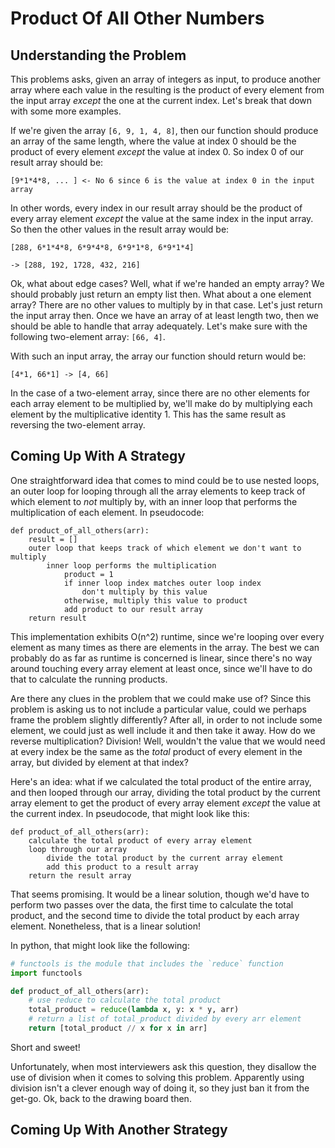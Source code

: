 # Product Of All Other Numbers 

## Understanding the Problem

This problems asks, given an array of integers as input, to produce another
array where each value in the resulting is the product of every element from the
input array _except_ the one at the current index. Let's break that down with
some more examples. 

If we're given the array `[6, 9, 1, 4, 8]`, then our function should produce an
array of the same length, where the value at index 0 should be the product of
every element _except_ the value at index 0. So index 0 of our result array
should be:

```
[9*1*4*8, ... ] <- No 6 since 6 is the value at index 0 in the input array
```

In other words, every index in our result array should be the product of every
array element _except_ the value at the same index in the input array. So then
the other values in the result array would be:

```
[288, 6*1*4*8, 6*9*4*8, 6*9*1*8, 6*9*1*4]

-> [288, 192, 1728, 432, 216]
```

Ok, what about edge cases? Well, what if we're handed an empty array? We should
probably just return an empty list then. What about a one element array? There
are no other values to multiply by in that case. Let's just return the input
array then. Once we have an array of at least length two, then we should be able
to handle that array adequately. Let's make sure with the following two-element
array: `[66, 4]`.

With such an input array, the array our function should return would be:

```
[4*1, 66*1] -> [4, 66]
```

In the case of a two-element array, since there are no other elements for each
array element to be multiplied by, we'll make do by multiplying each element by
the multiplicative identity 1. This has the same result as reversing the
two-element array.

## Coming Up With A Strategy

One straightforward idea that comes to mind could be to use nested loops, an
outer loop for looping through all the array elements to keep track of which
element to _not_ multiply by, with an inner loop that performs the
multiplication of each element. In pseudocode:

```
def product_of_all_others(arr):
    result = []
    outer loop that keeps track of which element we don't want to multiply
        inner loop performs the multiplication
            product = 1
            if inner loop index matches outer loop index
                don't multiply by this value
            otherwise, multiply this value to product 
            add product to our result array
    return result
```

This implementation exhibits O(n^2) runtime, since we're looping over every
element as many times as there are elements in the array. The best we can
probably do as far as runtime is concerned is linear, since there's no way
around touching every array element at least once, since we'll have to do that
to calculate the running products. 

Are there any clues in the problem that we could make use of? Since this problem
is asking us to not include a particular value, could we perhaps frame the
problem slightly differently? After all, in order to not include some element, 
we could just as well include it and then take it away. How do we reverse
multiplication? Division! Well, wouldn't the value that we would need at every 
index be the same as the _total_ product of every element in the array, but 
divided by element at that index? 

Here's an idea: what if we calculated the total product of the entire array, and
then looped through our array, dividing the total product by the current array
element to get the product of every array element _except_ the value at the
current index. In pseudocode, that might look like this:

```
def product_of_all_others(arr):
    calculate the total product of every array element 
    loop through our array
        divide the total product by the current array element
        add this product to a result array
    return the result array 
```

That seems promising. It would be a linear solution, though we'd have to perform
two passes over the data, the first time to calculate the total product, and the
second time to divide the total product by each array element. Nonetheless, that
is a linear solution! 

In python, that might look like the following:

```python
# functools is the module that includes the `reduce` function
import functools

def product_of_all_others(arr):
    # use reduce to calculate the total product
    total_product = reduce(lambda x, y: x * y, arr)
    # return a list of total_product divided by every arr element
    return [total_product // x for x in arr]
```

Short and sweet! 

Unfortunately, when most interviewers ask this question, they disallow the use
of division when it comes to solving this problem. Apparently using division
isn't a clever enough way of doing it, so they just ban it from the get-go. Ok,
back to the drawing board then.

## Coming Up With Another Strategy



